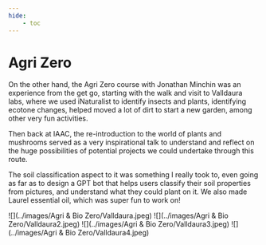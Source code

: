 ```yaml
---
hide:
    - toc
---
```



# Agri Zero

On the other hand, the Agri Zero course with Jonathan Minchin was an experience from the get go, starting with the walk and visit to Valldaura labs, where we used iNaturalist to identify insects and plants, identifying ecotone changes, helped moved a lot of dirt to start a new garden, among other very fun activities.

Then back at IAAC, the re-introduction to the world of plants and mushrooms served as a very inspirational talk to understand and reflect on the huge possibilities of potential projects we could undertake through this route.

The soil classification aspect to it was something I really took to, even going as far as to design a GPT bot that helps users classify their soil properties from pictures, and understand what they could plant on it. 
We also made Laurel essential oil, which was super fun to work on!



![](../images/Agri & Bio Zero/Valldaura.jpeg)
![](../images/Agri & Bio Zero/Valldaura2.jpeg)
![](../images/Agri & Bio Zero/Valldaura3.jpeg)
![](../images/Agri & Bio Zero/Valldaura4.jpeg)

